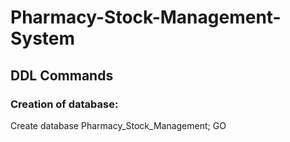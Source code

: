 # Pharmacy-Stock-Management-System

## DDL Commands

### Creation of database:

Create database Pharmacy_Stock_Management;
GO


